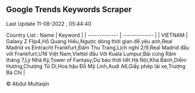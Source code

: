 

## Google Trends Keywords Scraper 
 
Last Update 11-08-2022 , 05:44:40

Country List :
 Name  | Keyword |
| ------------- | ------------- |
| VIETNAM | Galaxy Z Flip4,Hồ Quang Hiếu,Ngược dòng thời gian để yêu anh,Real Madrid vs Eintracht Frankfurt,Đàm Thu Trang,Lịch nghỉ 2/9,Real Madrid đấu với Frankfurt,U16 Việt Nam,Viettel đấu Với Kuala Lumpur,Bài cúng Rằm tháng 7,Lý Nhã Kỳ,Tower of Fantasy,Dự báo thời tiết Hà Nội,Khá Bảnh,Diễm Hương,Chương Tử Di,Hoa hậu Đỗ Mỹ Linh,Audi A6,Giấy phép lái xe,Trương Bá Chi |



© Abdul Muttaqin 
